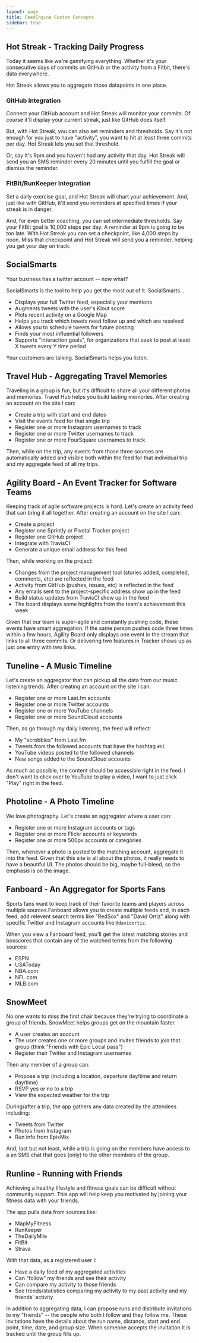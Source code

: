 ```yaml
---
layout: page
title: FeedEngine Custom Concepts
sidebar: true
---
```


## Hot Streak - Tracking Daily Progress

Today it seems like we're gamifying everything. Whether it's your consecutive days of commits on GitHub or the activity from a Fitbit, there's data everywhere.

Hot Streak allows you to aggregate those datapoints in one place.

### GitHub Integration

Connect your GitHub account and Hot Streak will monitor your commits. Of course it'll display your current streak, just like GitHub does itself.

But, with Hot Streak, you can also set reminders and thresholds. Say it's not enough for you just to have "activity", you want to hit at least three commits per day. Hot Streak lets you set that threshold.

Or, say it's 9pm and you haven't had any activity that day. Hot Streak will send you an SMS reminder every 20 minutes until you fulfill the goal or dismiss the reminder.

### FitBit/RunKeeper Integration

Set a daily exercise goal, and Hot Streak will chart your achievement. And, just like with GitHub, it'll send you reminders at specified times if your streak is in danger.

And, for even better coaching, you can set intermediate thresholds. Say your FitBit goal is 10,000 steps per day. A reminder at 9pm is going to be too late. With Hot Streak you can set a checkpoint, like 4,000 steps by noon. Miss that checkpoint and Hot Streak will send you a reminder, helping you get your day on track.

## SocialSmarts

Your business has a twitter account -- now what?

SocialSmarts is the tool to help you get the most out of it. SocialSmarts...

* Displays your full Twitter feed, especially your mentions
* Augments tweets with the user's Klout score
* Plots recent activity on a Google Map
* Helps you track which tweets need follow up and which are resolved
* Allows you to schedule tweets for future posting
* Finds your most influential followers
* Supports "interaction goals", for organizations that seek to post at least X tweets every Y time period

Your customers are talking. SocialSmarts helps you listen.

## Travel Hub - Aggregating Travel Memories

Traveling in a group is fun, but it's difficult to share all your different photos and memories. Travel Hub helps you build lasting memories. After creating an account on the site I can:

* Create a trip with start and end dates
* Visit the events feed for that single trip
* Register one or more Instagram usernames to track
* Register one or more Twitter usernames to track
* Register one or more FourSquare usernames to track

Then, while on the trip, any events from those three sources are automatically added and visible both within the feed for that individual trip and my aggregate feed of all my trips.

## Agility Board - An Event Tracker for Software Teams

Keeping track of agile software projects is hard. Let's create an activity feed that can bring it all together. After creating an account on the site I can:

* Create a project
* Register one Sprintly or Pivotal Tracker project
* Register one GitHub project
* Integrate with TravisCI
* Generate a unique email address for this feed

Then, while working on the project:

* Changes from the project management tool (stories added, completed, comments, etc) are reflected in the feed
* Activity from GitHub (pushes, issues, etc) is reflected in the feed
* Any emails sent to the project-specific address show up in the feed
* Build status updates from TravisCI show up in the feed
* The board displays some highlights from the team's achievement this week

Given that our team is super-agile and constantly pushing code, these events have smart aggregation. If the same person pushes code three times within a few hours, Agility Board only displays one event in the stream that links to all three commits. Or delivering two features in Tracker shows up as just one entry with two links.

## Tuneline - A Music Timeline

Let's create an aggregator that can pickup all the data from our music listening trends. After creating an account on the site I can:

* Register one or more Last.fm accounts
* Register one or more Twitter accounts
* Register one or more YouTube channels
* Register one or more SoundCloud accounts

Then, as go through my daily listening, the feed will reflect:

* My "scrobbles" from Last.fm
* Tweets from the followed accounts that have the hashtag `#tl`
* YouTube videos posted to the followed channels
* New songs added to the SoundCloud accounts

As much as possible, the content should be accessible right in the feed. I don't want to click over to YouTube to play a video, I want to just click "Play" right in the feed.

## Photoline - A Photo Timeline

We love photography. Let's create an aggregator where a user can:

* Register one or more Instagram accounts or tags
* Register one or more Flickr accounts or keywords
* Register one or more 500px accounts or categories

Then, whenever a photo is posted to the matching account, aggregate it into the feed. Given that this site is all about the photos, it really needs to have a beautiful UI. The photos should be big, maybe full-bleed, so the emphasis is on the image.

## Fanboard - An Aggregator for Sports Fans

Sports fans want to keep track of their favorite teams and players across multiple sources.Fanboard allows you to create multiple feeds and, in each feed, add relevent search terms like "RedSox" and "David Ortiz" along with specific Twitter and Instagram accounts like `@davidortiz`.

When you view a Fanboard feed, you'll get the latest matching stories and boxscores that contain any of the watched terms from the following sources:

* ESPN
* USAToday
* NBA.com
* NFL.com
* MLB.com

## SnowMeet

No one wants to miss the first chair because they're trying to coordinate a group
of friends. SnowMeet helps groups get on the mountain faster.

* A user creates an account
* The user creates one or more groups and invites friends to join that group (think "Friends with Epic Local pass")
* Register their Twitter and Instagram usernames

Then any member of a group can:

* Propose a trip (including a location, departure day/time and return day/time)
* RSVP yes or no to a trip
* View the expected weather for the trip

During/after a trip, the app gathers any data created by the attendees including:

* Tweets from Twitter
* Photos from Instagram
* Run info from EpixMix

And, last but not least, while a trip is going on the members have access to a
an SMS chat that goes (only) to the other members of the group.

## Runline - Running with Friends

Achieving a healthy lifestyle and fitness goals can be difficult without community support.  This app will help keep you motivated by joining your fitness data with your friends.

The app pulls data from sources like:

* MapMyFitness
* RunKeeper
* TheDailyMile
* FitBit
* Strava

With that data, as a registered user I:

* Have a daily feed of my aggregated activities
* Can "follow" my friends and see their activity
* Can compare my activity to those friends
* See trends/statistics comparing my activity to my past activity and my friends' activity

In addition to aggregating data, I can propose runs and distribute invitations to my "friends" -- the people who both I follow and they follow me. These invitations have the details about the run name, distance, start and end point, time, date, and group size. When someone accepts the invitation it is tracked until the group fills up.
